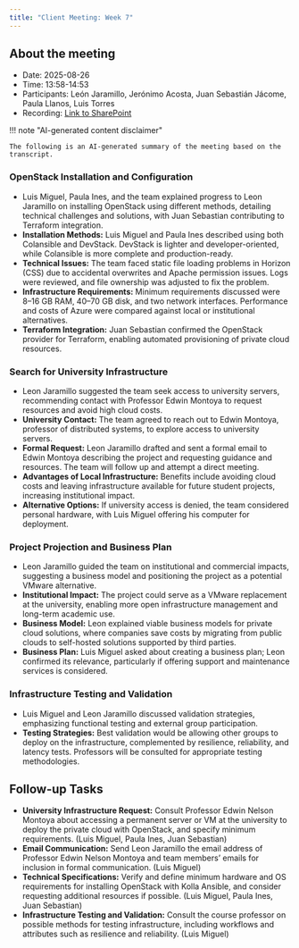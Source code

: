 ```yaml
---
title: "Client Meeting: Week 7"
---
```


## About the meeting

- Date: 2025-08-26
- Time: 13:58-14:53
- Participants: León Jaramillo, Jerónimo Acosta, Juan Sebastián Jácome, Paula Llanos, Luis Torres
- Recording: [Link to SharePoint][recording]

[recording]: <https://eafit.sharepoint.com/:v:/s/Rizu/Ee_kTJ-7ppNDs-6f0-QtvhwBMpNQaPgrV13KtiH9eDanVw?e=0l4kgF>

!!! note "AI-generated content disclaimer"

    The following is an AI-generated summary of the meeting based on the
    transcript.

### OpenStack Installation and Configuration
- Luis Miguel, Paula Ines, and the team explained progress to Leon Jaramillo on
  installing OpenStack using different methods, detailing technical challenges
  and solutions, with Juan Sebastian contributing to Terraform integration.
- **Installation Methods:** Luis Miguel and Paula Ines described using both
  Colansible and DevStack. DevStack is lighter and developer-oriented, while
  Colansible is more complete and production-ready.
- **Technical Issues:** The team faced static file loading problems in Horizon
  (CSS) due to accidental overwrites and Apache permission issues. Logs were
  reviewed, and file ownership was adjusted to fix the problem.
- **Infrastructure Requirements:** Minimum requirements discussed were 8–16 GB
  RAM, 40–70 GB disk, and two network interfaces. Performance and costs of Azure
  were compared against local or institutional alternatives.
- **Terraform Integration:** Juan Sebastian confirmed the OpenStack provider for
  Terraform, enabling automated provisioning of private cloud resources.

### Search for University Infrastructure
- Leon Jaramillo suggested the team seek access to university servers,
  recommending contact with Professor Edwin Montoya to request resources and
  avoid high cloud costs.
- **University Contact:** The team agreed to reach out to Edwin Montoya,
  professor of distributed systems, to explore access to university servers.
- **Formal Request:** Leon Jaramillo drafted and sent a formal email to Edwin
  Montoya describing the project and requesting guidance and resources. The team
  will follow up and attempt a direct meeting.
- **Advantages of Local Infrastructure:** Benefits include avoiding cloud costs
  and leaving infrastructure available for future student projects, increasing
  institutional impact.
- **Alternative Options:** If university access is denied, the team considered
  personal hardware, with Luis Miguel offering his computer for deployment.

### Project Projection and Business Plan
- Leon Jaramillo guided the team on institutional and commercial impacts,
  suggesting a business model and positioning the project as a potential VMware
  alternative.
- **Institutional Impact:** The project could serve as a VMware replacement at
  the university, enabling more open infrastructure management and long-term
  academic use.
- **Business Model:** Leon explained viable business models for private cloud
  solutions, where companies save costs by migrating from public clouds to
  self-hosted solutions supported by third parties.
- **Business Plan:** Luis Miguel asked about creating a business plan; Leon
  confirmed its relevance, particularly if offering support and maintenance
  services is considered.

### Infrastructure Testing and Validation
- Luis Miguel and Leon Jaramillo discussed validation strategies, emphasizing
  functional testing and external group participation.
- **Testing Strategies:** Best validation would be allowing other groups to
  deploy on the infrastructure, complemented by resilience, reliability, and
  latency tests. Professors will be consulted for appropriate testing
  methodologies.

## Follow-up Tasks
- **University Infrastructure Request:** Consult Professor Edwin Nelson Montoya
  about accessing a permanent server or VM at the university to deploy the
  private cloud with OpenStack, and specify minimum requirements. (Luis Miguel,
  Paula Ines, Juan Sebastian)
- **Email Communication:** Send Leon Jaramillo the email address of Professor
  Edwin Nelson Montoya and team members’ emails for inclusion in formal
  communication. (Luis Miguel)
- **Technical Specifications:** Verify and define minimum hardware and OS
  requirements for installing OpenStack with Kolla Ansible, and consider
  requesting additional resources if possible. (Luis Miguel, Paula Ines, Juan
  Sebastian)
- **Infrastructure Testing and Validation:** Consult the course professor on
  possible methods for testing infrastructure, including workflows and
  attributes such as resilience and reliability. (Luis Miguel)
